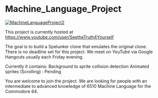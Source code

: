 # Machine_Language_Project

[![MachineLanguageProject2](https://github.com/smorrow8859/Machine_Language_Project/blob/master/SpelunkerWeek6.PNG)](#features)

This project is currently hosted at 
https://www.youtube.com/user/SeetheTruth4Yourself

The goal is to build a Spelunker clone that emulates the original clone. There is no deadline set for this project. We meet on YouTube via Google Hangouts usually each Friday evening.


Currently it contains:
Background to sprite collision detection
Animated sprites
(Scrolling) : Pending 

You are welcome to join the project. We are looking for people with an intermediate to advanced knowledge of 6510 Machine Language for the Commodore 64. 
